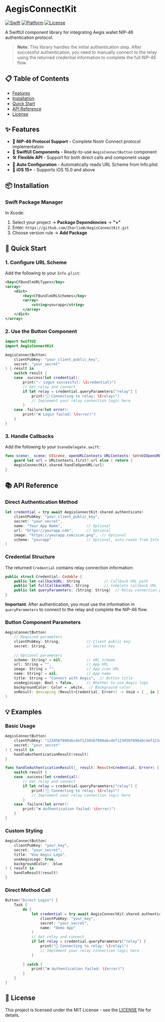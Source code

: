 # AegisConnectKit

[![Swift](https://img.shields.io/badge/Swift-5.9+-orange.svg)](https://swift.org)
[![Platform](https://img.shields.io/badge/Platform-iOS%2015.0+-blue.svg)](https://developer.apple.com/ios/)
[![License](https://img.shields.io/badge/License-MIT-green.svg)](LICENSE)

A SwiftUI component library for integrating Aegis wallet NIP-46 authentication protocol.

> **Note**: This library handles the initial authentication step. After successful authentication, you need to manually connect to the relay using the returned credential information to complete the full NIP-46 flow.

## 📋 Table of Contents

- [Features](#features)
- [Installation](#installation)
- [Quick Start](#quick-start)
- [API Reference](#api-reference)
- [License](#license)

## ✨ Features

- 🔐 **NIP-46 Protocol Support** - Complete Nostr Connect protocol implementation
- 🎨 **SwiftUI Components** - Ready-to-use `AegisConnectButton` component
- 🛠 **Flexible API** - Support for both direct calls and component usage
- 🎯 **Auto Configuration** - Automatically reads URL Scheme from Info.plist
- 📱 **iOS 15+** - Supports iOS 15.0 and above

## 📦 Installation

### Swift Package Manager

In Xcode:
1. Select your project → **Package Dependencies** → **"+"**
2. Enter: `https://github.com/ZharlieW/AegisConnectKit.git`
3. Choose version rule → **Add Package**

## 🚀 Quick Start

### 1. Configure URL Scheme

Add the following to your `Info.plist`:

```xml
<key>CFBundleURLTypes</key>
<array>
    <dict>
        <key>CFBundleURLSchemes</key>
        <array>
            <string>yourapp</string>
        </array>
    </dict>
</array>
```

### 2. Use the Button Component

```swift
import SwiftUI
import AegisConnectKit

AegisConnectButton(
    clientPubKey: "your_client_public_key",
    secret: "your_secret"
) { result in
    switch result {
    case .success(let credential):
        print("✅ Login successful: \(credential)")
        // Get relay and connect
        if let relay = credential.queryParameters["relay"] {
            print("📡 Connecting to relay: \(relay)")
            // Implement your relay connection logic here
        }
    case .failure(let error):
        print("❌ Login failed: \(error)")
    }
}
```

### 3. Handle Callbacks

Add the following to your `SceneDelegate.swift`:

```swift
func scene(_ scene: UIScene, openURLContexts URLContexts: Set<UIOpenURLContext>) {
    guard let url = URLContexts.first?.url else { return }
    AegisConnectKit.shared.handleOpenURL(url)
}
```

## 📚 API Reference

### Direct Authentication Method

```swift
let credential = try await AegisConnectKit.shared.authenticate(
    clientPubKey: "your_client_public_key",
    secret: "your_secret",
    name: "Your App Name",           // Optional
    url: "https://yourapp.com",      // Optional
    image: "https://yourapp.com/icon.png",  // Optional
    scheme: "yourapp"                // Optional, auto-reads from Info.plist
)
```

### Credential Structure

The returned `Credential` contains relay connection information:

```swift
public struct Credential: Codable {
    public let callbackURL: String           // Callback URL path
    public let fullCallbackURL: String       // Complete callback URL
    public let queryParameters: [String: String]  // Relay connection parameters
}
```

**Important**: After authentication, you must use the information in `queryParameters` to connect to the relay and complete the NIP-46 flow.

### Button Component Parameters

```swift
AegisConnectButton(
    // Required parameters
    clientPubKey: String,            // Client public key
    secret: String,                  // Secret key
    
    // Optional parameters
    scheme: String? = nil,           // URL scheme
    url: String = "",                // App URL
    image: String = "",              // App icon URL
    name: String? = nil,             // App name
    title: String = "Connect with Aegis",  // Button title
    useAegisLogo: Bool = false,      // Whether to use Aegis logo
    backgroundColor: Color = .white,  // Background color
    onResult: @escaping (Result<Credential, Error>) -> Void = { _ in }  // Result callback
)
```

## 💡 Examples

### Basic Usage

```swift
AegisConnectButton(
    clientPubKey: "1234567890abcdef1234567890abcdef1234567890abcdef1234567890abcdef12",
    secret: "your_secret"
) { result in
    handleAuthenticationResult(result)
}

func handleAuthenticationResult(_ result: Result<Credential, Error>) {
    switch result {
    case .success(let credential):
        // Get relay and connect
        if let relay = credential.queryParameters["relay"] {
            print("📡 Connecting to relay: \(relay)")
            // Implement your relay connection logic here
        }
    case .failure(let error):
        print("❌ Authentication failed: \(error)")
    }
}
```

### Custom Styling

```swift
AegisConnectButton(
    clientPubKey: "your_key",
    secret: "your_secret",
    title: "Use Aegis Logo",
    useAegisLogo: true,
    backgroundColor: .blue
) { result in
    handleResult(result)
}
```

### Direct Method Call

```swift
Button("Direct Login") {
    Task {
        do {
            let credential = try await AegisConnectKit.shared.authenticate(
                clientPubKey: "your_key",
                secret: "your_secret",
                name: "Demo App"
            )
            // Get relay and connect
            if let relay = credential.queryParameters["relay"] {
                print("📡 Connecting to relay: \(relay)")
                // Implement your relay connection logic here
            }
            
        } catch {
            print("❌ Authentication failed: \(error)")
        }
    }
}
```

## 📄 License

This project is licensed under the MIT License - see the [LICENSE](LICENSE) file for details.

